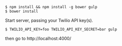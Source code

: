 ```
$ npm install && npm install -g bower gulp
$ bower install
```

Start server, passing your Twilio API key(s).
```
$ TWILIO_API_KEY=foo TWILIO_API_KEY_SECRET=bar gulp
```

then go to http://localhost:4000/
